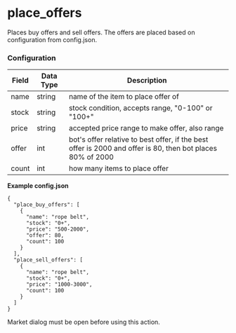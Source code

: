 # place_offers

Places buy offers and sell offers. The offers are placed based on configuration from config.json.

### Configuration

| Field | Data Type | Description                                                                                                |
| ----- | --------- | ---------------------------------------------------------------------------------------------------------- |
| name  | string    | name of the item to place offer of                                                                         |
| stock | string    | stock condition, accepts range, "0-100" or "100+"                                                          |
| price | string    | accepted price range to make offer, also range                                                             |
| offer | int       | bot's offer relative to best offer, if the best offer is 2000 and offer is 80, then bot places 80% of 2000 |
| count | int       | how many items to place offer                                                                              |

**Example config.json**

```
{
  "place_buy_offers": [
    {
      "name": "rope belt",
      "stock": "0+",
      "price": "500-2000",
      "offer": 80,
      "count": 100
    }
  ],
  "place_sell_offers": [
    {
      "name": "rope belt",
      "stock": "0+",
      "price": "1000-3000",
      "count": 100
    }
  ]
}
```

Market dialog must be open before using this action.
